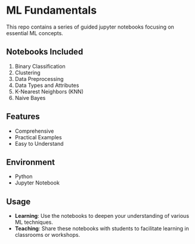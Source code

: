 # ML Fundamentals
This repo contains a series of guided jupyter notebooks focusing on essential ML concepts.

## Notebooks Included

1. Binary Classification
2. Clustering
3. Data Preprocessing
4. Data Types and Attributes
5. K-Nearest Neighbors (KNN)
6. Naive Bayes

## Features

- Comprehensive
- Practical Examples
- Easy to Understand

## Environment

- Python
- Jupyter Notebook

## Usage

- **Learning**: Use the notebooks to deepen your understanding of various ML techniques.
- **Teaching**: Share these notebooks with students to facilitate learning in classrooms or workshops.
